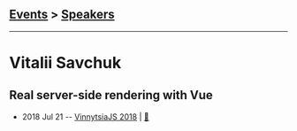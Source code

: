 ## [Events](../README.md) > [Speakers](../speakers.md)
---

# Vitalii Savchuk

## Real server-side rendering with Vue
- 2018 Jul 21 -- [VinnytsiaJS 2018](https://youtu.be/xSKSH27Zczo)  | [:notebook:](https://esvit.github.io/presentation-nuxt/#)  
